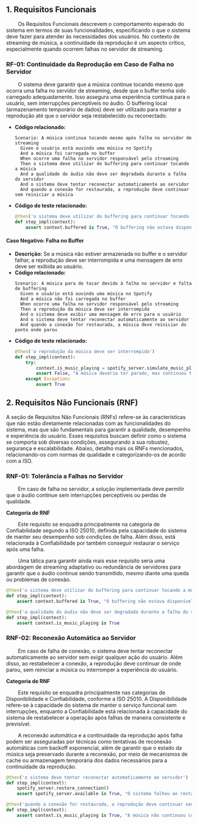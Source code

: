 ## 1. Requisitos Funcionais

&emsp;&emsp; Os Requisitos Funcionais descrevem o comportamento esperado do sistema em termos de suas funcionalidades, especificando o que o sistema deve fazer para atender às necessidades dos usuários. No contexto de streaming de música, a continuidade da reprodução é um aspecto crítico, especialmente quando ocorrem falhas no servidor de streaming.

### RF-01: Continuidade da Reprodução em Caso de Falha no Servidor

&emsp;&emsp; O sistema deve garantir que a música continue tocando mesmo que ocorra uma falha no servidor de streaming, desde que o buffer tenha sido carregado adequadamente. Isso assegura uma experiência contínua para o usuário, sem interrupções perceptíveis no áudio. O buffering local (armazenamento temporário de dados) deve ser utilizado para manter a reprodução até que o servidor seja restabelecido ou reconectado.
- **Código relacionado:**
    ```gherkin
    Scenario: A música continua tocando mesmo após falha no servidor de streaming
      Given o usuário está ouvindo uma música no Spotify
      And a música foi carregada no buffer
      When ocorre uma falha no servidor responsável pelo streaming
      Then o sistema deve utilizar do buffering para continuar tocando a música
      And a qualidade do áudio não deve ser degradada durante a falha do servidor
      And o sistema deve tentar reconectar automaticamente ao servidor
      And quando a conexão for restaurada, a reprodução deve continuar sem reiniciar a música
    ```
- **Código de teste relacionado:**
    ```python
    @then('o sistema deve utilizar do buffering para continuar tocando a música')
    def step_impl(context):
        assert context.buffered is True, "O buffering não estava disponível durante a falha"
    ```

#### Caso Negativo: Falha no Buffer
- **Descrição:** Se a música não estiver armazenada no buffer e o servidor falhar, a reprodução deve ser interrompida e uma mensagem de erro deve ser exibida ao usuário.
- **Código relacionado:**
    ```gherkin
    Scenario: A música para de tocar devido à falha no servidor e falta de buffering
      Given o usuário está ouvindo uma música no Spotify
      And a música não foi carregada no buffer
      When ocorre uma falha no servidor responsável pelo streaming
      Then a reprodução da música deve ser interrompida
      And o sistema deve exibir uma mensagem de erro para o usuário
      And o sistema deve tentar reconectar automaticamente ao servidor
      And quando a conexão for restaurada, a música deve reiniciar do ponto onde parou
    ```
- **Código de teste relacionado:**
    ```python
    @then('a reprodução da música deve ser interrompida')
    def step_impl(context):
        try:
            context.is_music_playing = spotify_server.simulate_music_playback()
            assert False, "A música deveria ter parado, mas continuou tocando"
        except Exception:
            assert True
    ```

## 2. Requisitos Não Funcionais (RNF)
A seção de Requisitos Não Funcionais (RNFs) refere-se às características que não estão diretamente relacionadas com as funcionalidades do sistema, mas que são fundamentais para garantir a qualidade, desempenho e experiência do usuário. Esses requisitos buscam definir como o sistema se comporta sob diversas condições, assegurando a sua robustez, segurança e escalabilidade. Abaixo, detalho mais os RNFs mencionados, relacionando-os com normas de qualidade e categorizando-os de acordo com a ISO.

### RNF-01: Tolerância a Falhas no Servidor
&emsp;&emsp; Em caso de falha no servidor, a solução implementada deve permitir que o áudio continue sem interrupções perceptíveis ou perdas de qualidade.

**Categoria de RNF**

&emsp;&emsp; Este requisito se enquadra principalmente na categoria de Confiabilidade segundo a ISO 25010, definida pela capacidade do sistema de manter seu desempenho sob condições de falha. Além disso, está relacionada à Confiabilidade por também conseguir restaurar o serviço após uma falha.

&emsp;&emsp; Uma tática para garantir ainda mais esse requisito seria uma abordagem de streaming adaptativo ou redundância de servidores para garantir que o áudio continue sendo transmitido, mesmo diante uma queda ou problemas de conexão.

```python
@then('o sistema deve utilizar do buffering para continuar tocando a música')
def step_impl(context):
    assert context.buffered is True, "O buffering não estava disponível durante a falha"

@then('a qualidade do áudio não deve ser degradada durante a falha do servidor')
def step_impl(context):
    assert context.is_music_playing is True
```

### **RNF-02: Reconexão Automática ao Servidor**
&emsp;&emsp; Em caso de falha de conexão, o sistema deve tentar reconectar automaticamente ao servidor sem exigir qualquer ação do usuário. Além disso, ao restabelecer a conexão, a reprodução deve continuar de onde parou, sem reiniciar a música ou interromper a experiência do usuário.

**Categoria de RNF**

&emsp;&emsp; Este requisito se enquadra principalmente nas categorias de Disponibilidade e Confiabilidade, conforme a ISO 25010. A Disponibilidade refere-se à capacidade do sistema de manter o serviço funcional sem interrupções, enquanto a Confiabilidade está relacionada à capacidade do sistema de restabelecer a operação após falhas de maneira consistente e previsível.

&emsp;&emsp; A reconexão automática e a continuidade da reprodução após falha podem ser asseguradas por técnicas como tentativas de reconexão automáticas com backoff exponencial, além de garantir que o estado da música seja preservado durante a reconexão, por meio de mecanismos de cache ou armazenagem temporária dos dados necessários para a continuidade da reprodução.

```python
@then('o sistema deve tentar reconectar automaticamente ao servidor')
def step_impl(context):
    spotify_server.restore_connection()
    assert spotify_server.available is True, "O sistema falhou ao restaurar a conexão"

@then('quando a conexão for restaurada, a reprodução deve continuar sem reiniciar a música')
def step_impl(context):
    assert context.is_music_playing is True, "A música não continuou corretamente após a reconexão"
```
